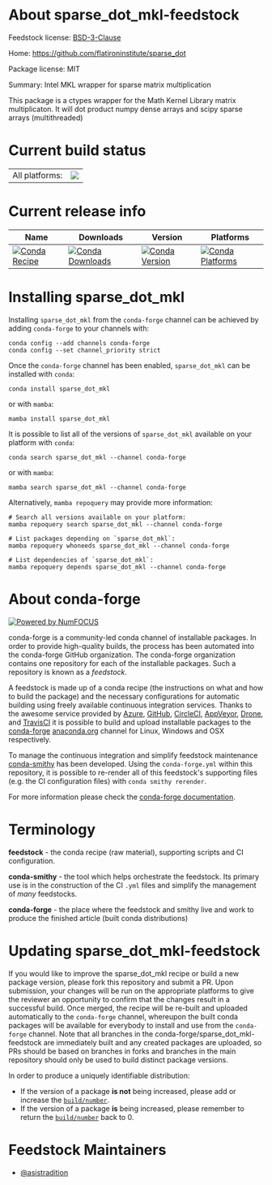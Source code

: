 About sparse_dot_mkl-feedstock
==============================

Feedstock license: [BSD-3-Clause](https://github.com/conda-forge/sparse_dot_mkl-feedstock/blob/main/LICENSE.txt)

Home: https://github.com/flatironinstitute/sparse_dot

Package license: MIT

Summary: Intel MKL wrapper for sparse matrix multiplication

This package is a ctypes wrapper for the Math Kernel Library matrix multiplicaton.
It will dot product numpy dense arrays and scipy sparse arrays (multithreaded)


Current build status
====================


<table><tr><td>All platforms:</td>
    <td>
      <a href="https://dev.azure.com/conda-forge/feedstock-builds/_build/latest?definitionId=9517&branchName=main">
        <img src="https://dev.azure.com/conda-forge/feedstock-builds/_apis/build/status/sparse_dot_mkl-feedstock?branchName=main">
      </a>
    </td>
  </tr>
</table>

Current release info
====================

| Name | Downloads | Version | Platforms |
| --- | --- | --- | --- |
| [![Conda Recipe](https://img.shields.io/badge/recipe-sparse_dot_mkl-green.svg)](https://anaconda.org/conda-forge/sparse_dot_mkl) | [![Conda Downloads](https://img.shields.io/conda/dn/conda-forge/sparse_dot_mkl.svg)](https://anaconda.org/conda-forge/sparse_dot_mkl) | [![Conda Version](https://img.shields.io/conda/vn/conda-forge/sparse_dot_mkl.svg)](https://anaconda.org/conda-forge/sparse_dot_mkl) | [![Conda Platforms](https://img.shields.io/conda/pn/conda-forge/sparse_dot_mkl.svg)](https://anaconda.org/conda-forge/sparse_dot_mkl) |

Installing sparse_dot_mkl
=========================

Installing `sparse_dot_mkl` from the `conda-forge` channel can be achieved by adding `conda-forge` to your channels with:

```
conda config --add channels conda-forge
conda config --set channel_priority strict
```

Once the `conda-forge` channel has been enabled, `sparse_dot_mkl` can be installed with `conda`:

```
conda install sparse_dot_mkl
```

or with `mamba`:

```
mamba install sparse_dot_mkl
```

It is possible to list all of the versions of `sparse_dot_mkl` available on your platform with `conda`:

```
conda search sparse_dot_mkl --channel conda-forge
```

or with `mamba`:

```
mamba search sparse_dot_mkl --channel conda-forge
```

Alternatively, `mamba repoquery` may provide more information:

```
# Search all versions available on your platform:
mamba repoquery search sparse_dot_mkl --channel conda-forge

# List packages depending on `sparse_dot_mkl`:
mamba repoquery whoneeds sparse_dot_mkl --channel conda-forge

# List dependencies of `sparse_dot_mkl`:
mamba repoquery depends sparse_dot_mkl --channel conda-forge
```


About conda-forge
=================

[![Powered by
NumFOCUS](https://img.shields.io/badge/powered%20by-NumFOCUS-orange.svg?style=flat&colorA=E1523D&colorB=007D8A)](https://numfocus.org)

conda-forge is a community-led conda channel of installable packages.
In order to provide high-quality builds, the process has been automated into the
conda-forge GitHub organization. The conda-forge organization contains one repository
for each of the installable packages. Such a repository is known as a *feedstock*.

A feedstock is made up of a conda recipe (the instructions on what and how to build
the package) and the necessary configurations for automatic building using freely
available continuous integration services. Thanks to the awesome service provided by
[Azure](https://azure.microsoft.com/en-us/services/devops/), [GitHub](https://github.com/),
[CircleCI](https://circleci.com/), [AppVeyor](https://www.appveyor.com/),
[Drone](https://cloud.drone.io/welcome), and [TravisCI](https://travis-ci.com/)
it is possible to build and upload installable packages to the
[conda-forge](https://anaconda.org/conda-forge) [anaconda.org](https://anaconda.org/)
channel for Linux, Windows and OSX respectively.

To manage the continuous integration and simplify feedstock maintenance
[conda-smithy](https://github.com/conda-forge/conda-smithy) has been developed.
Using the ``conda-forge.yml`` within this repository, it is possible to re-render all of
this feedstock's supporting files (e.g. the CI configuration files) with ``conda smithy rerender``.

For more information please check the [conda-forge documentation](https://conda-forge.org/docs/).

Terminology
===========

**feedstock** - the conda recipe (raw material), supporting scripts and CI configuration.

**conda-smithy** - the tool which helps orchestrate the feedstock.
                   Its primary use is in the construction of the CI ``.yml`` files
                   and simplify the management of *many* feedstocks.

**conda-forge** - the place where the feedstock and smithy live and work to
                  produce the finished article (built conda distributions)


Updating sparse_dot_mkl-feedstock
=================================

If you would like to improve the sparse_dot_mkl recipe or build a new
package version, please fork this repository and submit a PR. Upon submission,
your changes will be run on the appropriate platforms to give the reviewer an
opportunity to confirm that the changes result in a successful build. Once
merged, the recipe will be re-built and uploaded automatically to the
`conda-forge` channel, whereupon the built conda packages will be available for
everybody to install and use from the `conda-forge` channel.
Note that all branches in the conda-forge/sparse_dot_mkl-feedstock are
immediately built and any created packages are uploaded, so PRs should be based
on branches in forks and branches in the main repository should only be used to
build distinct package versions.

In order to produce a uniquely identifiable distribution:
 * If the version of a package **is not** being increased, please add or increase
   the [``build/number``](https://docs.conda.io/projects/conda-build/en/latest/resources/define-metadata.html#build-number-and-string).
 * If the version of a package **is** being increased, please remember to return
   the [``build/number``](https://docs.conda.io/projects/conda-build/en/latest/resources/define-metadata.html#build-number-and-string)
   back to 0.

Feedstock Maintainers
=====================

* [@asistradition](https://github.com/asistradition/)

